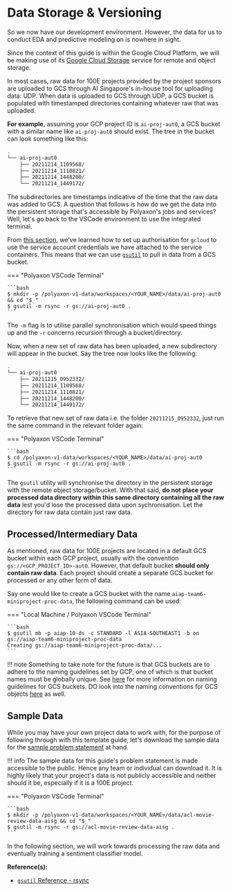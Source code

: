 # Data Storage & Versioning

So we now have our development environment. However, the data for us to
conduct EDA and predictive modeling on is nowhere in sight.

Since the context of this guide is within the Google Cloud Platform,
we will be making use of its
[Google Cloud Storage](https://cloud.google.com/storage)
service for remote and object storage.

In most cases, raw data for 100E projects provided by the project
sponsors are uploaded to GCS through AI Singapore's
in-house tool for uploading data: UDP. When data is uploaded to GCS
through UDP, a GCS bucket is populated with timestamped directories
containing whatever raw that was uploaded.

__For example__, assuming your GCP project ID is `ai-proj-aut0`,
a GCS bucket with a similar name like `ai-proj-aut0` should exist.
The tree in the bucket can look something like this:

```bash
.
└── ai-proj-aut0
    ├── 20211214_1109568/
    ├── 20211214_1110821/
    ├── 20211214_1448200/
    └── 20211214_1449172/
```

The subdirectories are timestamps indicative of the time that the raw
data was added to GCS. A question that follows is how do we get
the data into the persistent storage that's accessible by Polyaxon's
jobs and services? Well, let's go back to the VSCode environment to use
the integrated terminal.

From
[this section](./04-dev-env.md#cloud-sdk-for-development-environment),
we've learned how to set up authorisation for `gcloud`
to use the service account
credentials we have attached to the service containers.
This means that we can use
[`gsutil`](https://cloud.google.com/storage/docs/gsutil)
to pull in data from a GCS bucket.

=== "Polyaxon VSCode Terminal"

    ```bash
    $ mkdir -p /polyaxon-v1-data/workspaces/<YOUR_NAME>/data/ai-proj-aut0 && cd "$_"
    $ gsutil -m rsync -r gs://ai-proj-aut0 .
    ```

The `-m` flag is to utilise parallel synchronisation which would speed
things up and the `-r` concerns recursion through a bucket/directory.

Now, when a new set of raw data has been uploaded, a new subdirectory
will appear in the bucket. Say the tree now looks like the following:

```bash
.
└── ai-proj-aut0
    ├── 20211215_0952332/
    ├── 20211214_1109568/
    ├── 20211214_1110821/
    ├── 20211214_1448200/
    └── 20211214_1449172/
```

To retrieve that new set of raw data i.e. the folder `20211215_0952332`,
just run the same command in the relevant folder again:

=== "Polyaxon VSCode Terminal"

    ```bash
    $ cd /polyaxon-v1-data/workspaces/<YOUR_NAME>/data/ai-proj-aut0
    $ gsutil -m rsync -r gs://ai-proj-aut0 .
    ```

The `gsutil` utility will synchronise the directory in the persistent
storage with the remote object storage/bucket.
With that said, __do not place your processed data directory within
this same directory containing all the raw data__ lest you'd lose
the processed data upon sychronisation. Let the directory for raw data
contain just raw data.

## Processed/Intermediary Data

As mentioned, raw data for 100E projects are located in a default
GCS bucket within each GCP project,
usually with the convention `gs://<GCP_PROJECT_ID>-aut0`.
However, that default bucket __should only contain raw data__.
Each project should create a separate GCS bucket for processed or any
other form of data.

Say one would like to create a GCS bucket with the name
`aiap-team6-miniproject-proc-data`, the following command can
be used:

=== "Local Machine / Polyaxon VSCode Terminal"

    ```bash
    $ gsutil mb -p aiap-10-ds -c STANDARD -l ASIA-SOUTHEAST1 -b on gs://aiap-team6-miniproject-proc-data
    Creating gs://aiap-team6-miniproject-proc-data/...
    ```

!!! note
    Something to take note for the future is that
    GCS buckets are to adhere to the naming guidelines set by GCP, one
    of which is that bucket names must be globally unique.
    See
    [here](https://cloud.google.com/storage/docs/naming-buckets)
    for more information on naming guidelines for GCS buckets. DO look
    into the naming conventions for GCS objects
    [here](https://cloud.google.com/storage/docs/naming-objects)
    as well.

## Sample Data

While you may have your own project data to work with, for the purpose
of following through with this template guide, let's download
the sample data for the
[sample problem statement](./02-preface.md#guides-problem-statement)
at hand.

!!! info
    The sample data for this guide's problem statement is made
    accessible to the public. Hence any team or individual can download
    it. It is highly likely that your project's data is not
    publicly accessible
    and neither should it be, especially if it is a 100E project.

=== "Polyaxon VSCode Terminal"

    ```bash
    $ mkdir -p /polyaxon-v1-data/workspaces/<YOUR_NAME>/data/acl-movie-review-data-aisg && cd "$_"
    $ gsutil -m rsync -r gs://acl-movie-review-data-aisg .
    ```

In the following section, we will work towards processing the raw data
and eventually training a sentiment classifier model.

__Reference(s):__

- [`gsutil` Reference - rsync](https://cloud.google.com/storage/docs/gsutil/commands/rsync)
